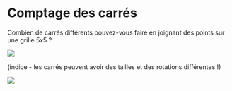 # Comptage des carrés

Combien de carrés différents pouvez-vous faire en joignant des points sur une grille 5x5 ?

![](https://github.com/supportingami/sami-maths-club/blob/master/maths-club-pack/images/counting-squares-1.png?raw=true)

(indice - les carrés peuvent avoir des tailles et des rotations différentes !)

![](https://github.com/supportingami/sami-maths-club/blob/master/maths-club-pack/images/counting-squares-2.jpg?raw=true)
